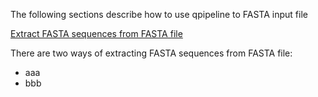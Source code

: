 
The following sections describe how to use qpipeline to FASTA input file


[Extract FASTA sequences from FASTA file](#extract-fasta-sequences-from-fasta-file)

There are two ways of extracting FASTA sequences from FASTA file:
* aaa
* bbb
